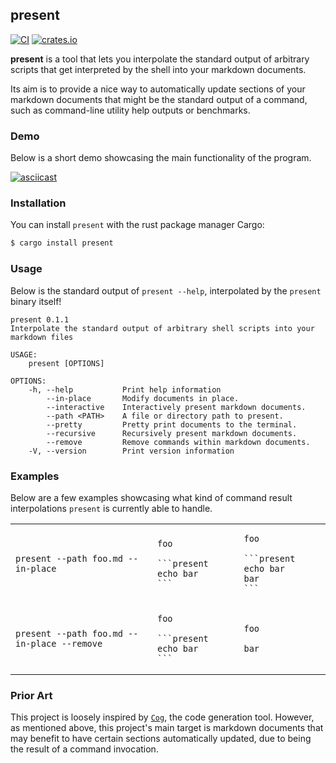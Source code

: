 ## present

[![CI](https://github.com/terror/present/actions/workflows/ci.yaml/badge.svg)](https://github.com/terror/present/actions/workflows/ci.yaml)
[![crates.io](https://shields.io/crates/v/present.svg)](https://crates.io/crates/present)

**present** is a tool that lets you interpolate the standard output of arbitrary
scripts that get interpreted by the shell into your markdown documents.

Its aim is to provide a nice way to automatically update sections of your
markdown documents that might be the standard output of a command, such as
command-line utility help outputs or benchmarks.

### Demo

Below is a short demo showcasing the main functionality of the program.

[![asciicast](https://asciinema.org/a/Mngwm9d3eJcJWtilQrAvjgh2D.svg)](https://asciinema.org/a/Mngwm9d3eJcJWtilQrAvjgh2D)

### Installation

You can install `present` with the rust package manager Cargo:

```bash
$ cargo install present
```

### Usage

Below is the standard output of `present --help`, interpolated by the `present`
binary itself!

```present cargo run -- --help
present 0.1.1
Interpolate the standard output of arbitrary shell scripts into your markdown files

USAGE:
    present [OPTIONS]

OPTIONS:
    -h, --help           Print help information
        --in-place       Modify documents in place.
        --interactive    Interactively present markdown documents.
        --path <PATH>    A file or directory path to present.
        --pretty         Pretty print documents to the terminal.
        --recursive      Recursively present markdown documents.
        --remove         Remove commands within markdown documents.
    -V, --version        Print version information
```

### Examples

Below are a few examples showcasing what kind of command result interpolations
`present` is currently able to handle.

<table>
<tr>
<td>
  <code>present --path foo.md --in-place</code>
</td>
<td>

  ````
  foo

  ```present echo bar
  ```
  ````
</td>
<td>

  ````
  foo

  ```present echo bar
  bar
  ```
  ````
</td>
</tr>
<td>
  <code>present --path foo.md --in-place --remove</code>
</td>
<td>

  ````
  foo

  ```present echo bar
  ```
  ````
</td>
<td>

  ````
  foo

  bar
  ````
</td>
</tr>
</table>

### Prior Art

This project is loosely inspired by [`Cog`](https://github.com/nedbat/cog), the
code generation tool. However, as mentioned above, this project's main target is
markdown documents that may benefit to have certain sections automatically
updated, due to being the result of a command invocation.
